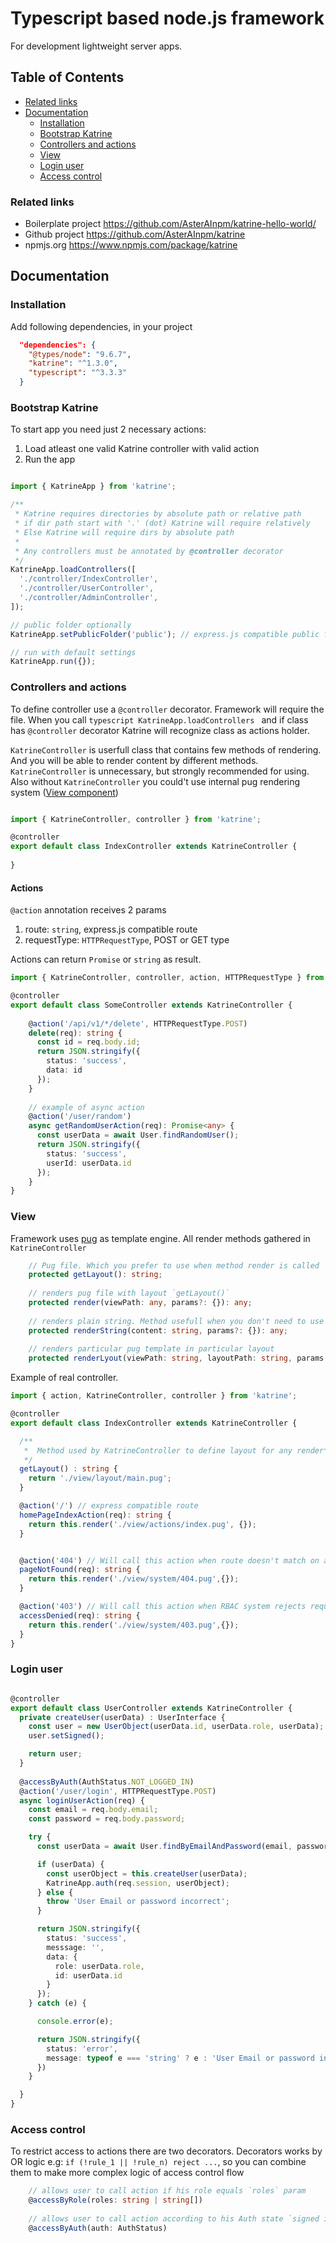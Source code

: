 # Typescript based node.js framework
For development lightweight server apps.


## Table of Contents
* [Related links](#related-links)
* [Documentation](#documentation)
    * [Installation](#installation)
    * [Bootstrap Katrine](#bootstrap-katrine)
    * [Controllers and actions](#controllers-and-actions)
    * [View](#view)
    * [Login user](#login-user)
    * [Access control](#access-control)

### Related links
* Boilerplate project https://github.com/AsterAInpm/katrine-hello-world/
* Github project https://github.com/AsterAInpm/katrine
* npmjs.org https://www.npmjs.com/package/katrine


## Documentation

### Installation 
Add following dependencies, in your project
```json 
  "dependencies": {
    "@types/node": "9.6.7",
    "katrine": "^1.3.0",
    "typescript": "^3.3.3"
  }
``` 

### Bootstrap Katrine
To start app you need just 2 necessary actions:
  1. Load atleast one valid Katrine controller with valid action
  2. Run the app

```typescript

import { KatrineApp } from 'katrine';

/**
 * Katrine requires directories by absolute path or relative path
 * if dir path start with '.' (dot) Katrine will require relatively
 * Else Katrine will require dirs by absolute path
 *
 * Any controllers must be annotated by @controller decorator
 */
KatrineApp.loadControllers([
  './controller/IndexController',
  './controller/UserController',
  './controller/AdminController',
]);

// public folder optionally 
KatrineApp.setPublicFolder('public'); // express.js compatible public folder

// run with default settings
KatrineApp.run({});

```
### Controllers and actions

To define controller use a `@controller` decorator. Framework will require the file. When you call 
```typescript KatrineApp.loadControllers ``` and if class has `@controller` decorator Katrine will recognize class 
as actions holder. 

`KatrineController` is userfull class that contains few methods of rendering. And you will be able to render content by 
different methods. `KatrineController` is unnecessary, but strongly recommended for using. 
Also without `KatrineController` you could't use internal pug rendering system ([View component](#view))
 
```typescript

import { KatrineController, controller } from 'katrine';

@controller
export default class IndexController extends KatrineController {
  
}

```
#### Actions

`@action` annotation receives 2 params 
  1. route: `string`, express.js compatible route
  2. requestType: `HTTPRequestType`, POST or GET type
  
Actions can return `Promise` or `string` as result.
 
```typescript
import { KatrineController, controller, action, HTTPRequestType } from 'katrine';

@controller
export default class SomeController extends KatrineController {
      
    @action('/api/v1/*/delete', HTTPRequestType.POST)
    delete(req): string {
      const id = req.body.id;
      return JSON.stringify({
        status: 'success',
        data: id
      });    
    }
    
    // example of async action
    @action('/user/random')
    async getRandomUserAction(req): Promise<any> {
      const userData = await User.findRandomUser();
      return JSON.stringify({
        status: 'success',
        userId: userData.id
      });
    }
}
``` 


### View

Framework uses  [pug](https://pugjs.org/api/getting-started.html) as template engine. All render methods gathered in 
`KatrineController` 
```typescript
    // Pug file. Which you prefer to use when method render is called 
    protected getLayout(): string;
    
    // renders pug file with layout `getLayout()` 
    protected render(viewPath: any, params?: {}): any;
    
    // renders plain string. Method usefull when you don't need to use separete pug template for action 
    protected renderString(content: string, params?: {}): any;
    
    // renders particular pug template in particular layout
    protected renderLyout(viewPath: string, layoutPath: string, params: any): any;
```

Example of real controller. 

```typescript
import { action, KatrineController, controller } from 'katrine';

@controller
export default class IndexController extends KatrineController {

  /**
   *  Method used by KatrineController to define layout for any render* methods. 
   */
  getLayout() : string {
    return './view/layout/main.pug';
  }

  @action('/') // express compatible route
  homePageIndexAction(req): string {
    return this.render('./view/actions/index.pug', {});
  }


  @action('404') // Will call this action when route doesn't match on any valid actions
  pageNotFound(req): string {
    return this.render('./view/system/404.pug',{});
  }

  @action('403') // Will call this action when RBAC system rejects request by access rules. 
  accessDenied(req): string {
    return this.render('./view/system/403.pug',{});
  }
}

```

### Login user

```typescript

@controller
export default class UserController extends KatrineController {
  private createUser(userData) : UserInterface {
    const user = new UserObject(userData.id, userData.role, userData);
    user.setSigned();

    return user;
  }
  
  @accessByAuth(AuthStatus.NOT_LOGGED_IN)
  @action('/user/login', HTTPRequestType.POST)
  async loginUserAction(req) {
    const email = req.body.email;
    const password = req.body.password;

    try {
      const userData = await User.findByEmailAndPassword(email, password);

      if (userData) {
        const userObject = this.createUser(userData);
        KatrineApp.auth(req.session, userObject);
      } else {
        throw 'User Email or password incorrect';
      }

      return JSON.stringify({
        status: 'success',
        messsage: '',
        data: {
          role: userData.role,
          id: userData.id
        }
      });
    } catch (e) {

      console.error(e);

      return JSON.stringify({
        status: 'error',
        message: typeof e === 'string' ? e : 'User Email or password incorrect'
      })
    }

  }
}
```

### Access control

To restrict access to actions there are two decorators. Decorators works by OR logic
e.g: `if (!rule_1 || !rule_n) reject ...`, so you can combine them to make more complex logic of access control flow

```typescript
    // allows user to call action if his role equals `roles` param
    @accessByRole(roles: string | string[]) 
    
    // allows user to call action according to his Auth state `signed in / not signed in`
    @accessByAuth(auth: AuthStatus)
```
